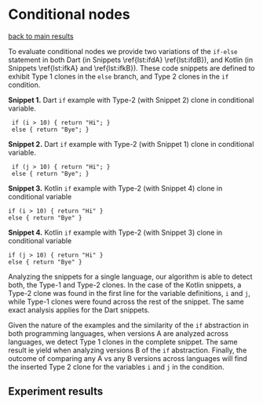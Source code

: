 # Conditional nodes

[back to main results](./index.md)

To evaluate conditional nodes we provide two variations of the `if-else` statement in both Dart (in Snippets \ref{lst:ifdA} \ref{lst:ifdB}), and Kotlin (in Snippets \ref{lst:ifkA} and \ref{lst:ifkB}). These code snippets are defined to exhibit Type 1 clones in the `else` branch, and Type 2 clones in the `if` condition.

**Snippet 1.** Dart `if` example with Type-2 (with Snippet 2) clone in conditional variable.
```
 if (i > 10) { return "Hi"; }
 else { return "Bye"; }
```

**Snippet 2.** Dart `if` example with Type-2 (with Snippet 1) clone in conditional variable.
```
 if (j > 10) { return "Hi"; }
 else { return "Bye"; }
```

**Snippet 3.** Kotlin `if` example with Type-2 (with Snippet 4) clone in conditional variable
```
if (i > 10) { return "Hi" }
else { return "Bye" }
```

**Snippet 4.** Kotlin `if` example with Type-2 (with Snippet 3) clone in conditional variable
```
if (j > 10) { return "Hi" }
else { return "Bye" }
```

Analyzing the snippets for a single language, our algorithm is able to detect both, the Type-1 and Type-2 clones. In the case of the Kotlin snippets, a Type-2 clone was found in the first line for the variable definitions, `i` and `j`, while Type-1 clones were found across the rest of the snippet. The same exact analysis applies for the Dart snippets.

Given the nature of the examples and the similarity of the `if` abstraction in both programming languages, when versions A are analyzed across languages, we detect Type 1 clones in the complete snippet. The same result ie yield when analyzing versions B of the `if` abstraction. Finally, the outcome of comparing any A vs any B versions across languages will find the inserted Type 2 clone for the variables `i` and `j` in the condition.

## Experiment results
